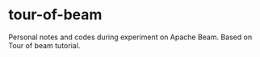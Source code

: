 # tour-of-beam
Personal notes and codes during experiment on Apache Beam. Based on Tour of beam tutorial.

